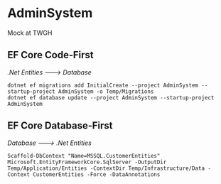 # AdminSystem
Mock at TWGH

## EF Core Code‑First
*.Net Entities ---> Database*
```
dotnet ef migrations add InitialCreate --project AdminSystem --startup-project AdminSystem -o Temp/Migrations
dotnet ef database update --project AdminSystem --startup-project AdminSystem
```

## EF Core Database‑First
*Database ---> .Net Entities*
```
Scaffold-DbContext "Name=MSSQL.CustomerEntities" Microsoft.EntityFrameworkCore.SqlServer -OutputDir Temp/Application/Entities -ContextDir Temp/Infrastructure/Data -Context CustomerEntities -Force -DataAnnotations
```